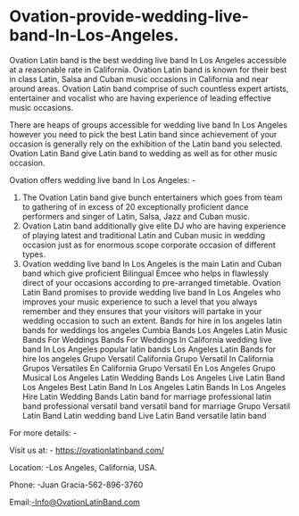 # Ovation-provide-wedding-live-band-In-Los-Angeles.

Ovation Latin band is the best wedding live band In Los Angeles accessible at a reasonable rate in California. Ovation Latin band is known for their best in class Latin, Salsa and Cuban music occasions in California and near around areas. Ovation Latin band comprise of such countless expert artists, entertainer and vocalist who are having experience of leading effective music occasions.

There are heaps of groups accessible for wedding live band In Los Angeles however you need to pick the best Latin band since achievement of your occasion is generally rely on the exhibition of the Latin band you selected. Ovation Latin Band give Latin band to wedding as well as for other music occasion.

Ovation offers wedding live band In Los Angeles: -

1.	The Ovation Latin band give bunch entertainers which goes from team to gathering of in excess of 20 exceptionally proficient dance performers and singer of Latin, Salsa, Jazz and Cuban music.
2.	Ovation Latin band additionally give elite DJ who are having experience of playing latest and traditional Latin and Cuban music in wedding occasion just as for enormous scope corporate occasion of different types.
3.	Ovation wedding live band In Los Angeles is the main Latin and Cuban band which give proficient Bilingual Emcee who helps in flawlessly direct of your occasions according to pre-arranged timetable.
Ovation Latin Band promises to provide wedding live band In Los Angeles who improves your music experience to such a level that you always remember and they ensures that your visitors will partake in your wedding occasion to such an extent.
Bands for hire in los angeles
latin bands for weddings los angeles
Cumbia Bands Los Angeles
Latin Music Bands For Weddings
Bands For Weddings In California
wedding live band In Los Angeles
popular latin bands Los Angeles
Latin Bands for hire los angeles
Grupo Versatil California
Grupo Versatil In California
Grupos Versatiles En California
Grupo Versatil En Los Angeles
Grupo Musical Los Angeles
Latin Wedding Bands Los Angeles
Live Latin Band Los Angeles
Best Latin Band In Los Angeles
Latin Bands In Los Angeles
Hire Latin Wedding Bands
Latin band for marriage
professional latin band
professional versatil band
versatil band for marriage
Grupo Versatil
Latin Band
Latin wedding band
Live Latin Band
versatile latin band

For more details: -

Visit us at: - https://ovationlatinband.com/

Location: -Los Angeles, California, USA.

Phone: -Juan Gracia-562-896-3760

Email:-Info@OvationLatinBand.com

